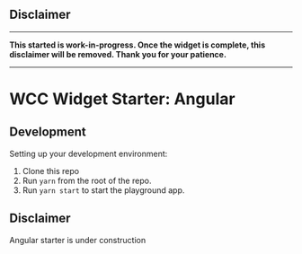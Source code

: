 ## Disclaimer
---
**This started is work-in-progress. Once the widget is complete, this disclaimer will be removed. Thank you for your patience.**

---
# WCC Widget Starter: Angular
## Development

Setting up your development environment:

1. Clone this repo
2. Run `yarn` from the root of the repo.
3. Run `yarn start` to start the playground app.

## Disclaimer

Angular starter is under construction